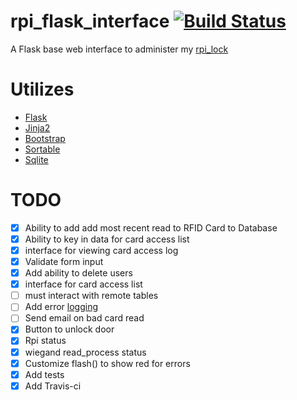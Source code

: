 # rpi_flask_interface [![Build Status](https://travis-ci.org/chdsbd/rpi_flask_interface.svg)](https://travis-ci.org/chdsbd/rpi_flask_interface)
A Flask base web interface to administer my [rpi_lock](https://github.com/chdsbd/rpi_lock)

# Utilizes
- [Flask](https://github.com/mitsuhiko/flask)
- [Jinja2](http://jinja.pocoo.org)
- [Bootstrap](http://getbootstrap.com)
- [Sortable](https://github.com/HubSpot/sortable)
- [Sqlite](https://sqlite.org)

# TODO
- [x] Ability to add add most recent read to RFID Card to Database
- [x] Ability to key in data for card access list
- [x] interface for viewing card access log
- [x] Validate form input
- [x] Add ability to delete users
- [x] interface for card access list
- [ ] must interact with remote tables
- [ ] Add error [logging](http://flask.pocoo.org/docs/0.10/errorhandling/#application-errors)
- [ ] Send email on bad card read
- [x] Button to unlock door
- [x] Rpi status
- [x] wiegand read_process status
- [x] Customize flash() to show red for errors
- [x] Add tests
- [x] Add Travis-ci
